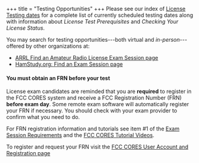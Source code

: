 +++
title = "Testing Opportunities"
+++
Please see our index of [License Testing dates](/dates/license-testing/) for a
complete list of currently scheduled testing dates along with information
about *License Test Prerequisites* and *Checking Your License Status*.

You may search for testing opportunities---both virtual and
*in-person*---offered by other organizations at:

* [ARRL Find an Amateur Radio License Exam Session page](http://www.arrl.org/find-an-amateur-radio-license-exam-session)
* [HamStudy.org: Find an Exam Session page](https://hamstudy.org/sessions)

#### You must obtain an FRN before your test

License exam candidates are reminded that you are **required** to
register in the FCC CORES system and receive a FCC Registration Number
(FRN) **before exam day**. Some remote exam software will automatically
register your FRN if necessary. You should check with your exam provider
to confirm what you need to do.

For FRN registration information and tutorials see item #1 of the
[Exam Session Requirements](http://www.arrl.org/what-to-bring-to-an-exam-session)
and the
[FCC CORES Tutorial Videos](https://www.fcc.gov/licensing-databases/fcc-registration-system-cores/commission-registration-system-video-tutorials).

To register and request your FRN visit the
[FCC CORES User Account and Registration page](https://apps.fcc.gov/cores/userLogin.do)


